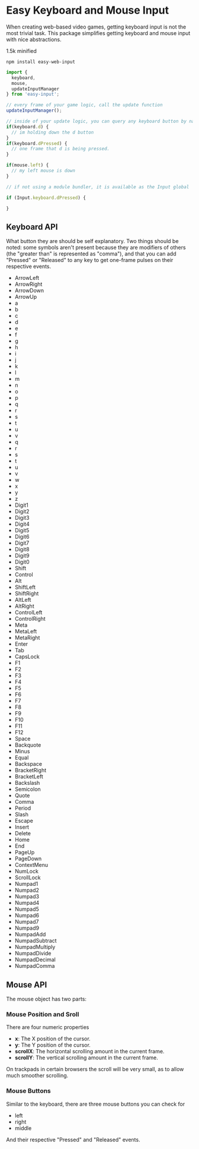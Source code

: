 # Easy Keyboard and Mouse Input
When creating web-based video games, getting keyboard input is not the most trivial task. This package simplifies getting keyboard and mouse input with nice abstractions.

1.5k minified

```
npm install easy-web-input
```

```js
import {
  keyboard,
  mouse,
  updateInputManager
} from 'easy-input';

// every frame of your game logic, call the update function
updateInputManager();

// inside of your update logic, you can query any keyboard button by name
if(keyboard.d) {
  // im holding down the d button
}
if(keyboard.dPressed) {
  // one frame that d is being pressed.
}

if(mouse.left) {
  // my left mouse is down
}
```

```js
// if not using a module bundler, it is available as the Input global

if (Input.keyboard.dPressed) {

}

```

## Keyboard API
What button they are should be self explanatory. Two things should be noted: some symbols aren't present because they are modifiers of others (the "greater than" is represented as "comma"), and that you can add "Pressed" or "Released" to any key to get one-frame pulses on their respective events.

- ArrowLeft
- ArrowRight
- ArrowDown
- ArrowUp
- a
- b
- c
- d
- e
- f
- g
- h
- i
- j
- k
- l
- m
- n
- o
- p
- q
- r
- s
- t
- u
- v
- q
- r
- s
- t
- u
- v
- w
- x
- y
- z
- Digit1
- Digit2
- Digit3
- Digit4
- Digit5
- Digit6
- Digit7
- Digit8
- Digit9
- Digit0
- Shift
- Control
- Alt
- ShiftLeft
- ShiftRight
- AltLeft
- AltRight
- ControlLeft
- ControlRight
- Meta
- MetaLeft
- MetaRight
- Enter
- Tab
- CapsLock
- F1
- F2
- F3
- F4
- F5
- F6
- F7
- F8
- F9
- F10
- F11
- F12
- Space
- Backquote
- Minus
- Equal
- Backspace
- BracketRight
- BracketLeft
- Backslash
- Semicolon
- Quote
- Comma
- Period
- Slash
- Escape
- Insert
- Delete
- Home
- End
- PageUp
- PageDown
- ContextMenu
- NumLock
- ScrollLock
- Numpad1
- Numpad2
- Numpad3
- Numpad4
- Numpad5
- Numpad6
- Numpad7
- Numpad9
- NumpadAdd
- NumpadSubtract
- NumpadMultiply
- NumpadDivide
- NumpadDecimal
- NumpadComma

## Mouse API
The mouse object has two parts:

### Mouse Position and Sroll
There are four numeric properties

- **x**: The X position of the cursor.
- **y**: The Y position of the cursor.
- **scrollX**: The horizontal scrolling amount in the current frame. 
- **scrollY**: The vertical scrolling amount in the current frame.

On trackpads in certain browsers the scroll will be very small, as to allow much smoother scrolling.

### Mouse Buttons
Similar to the keyboard, there are three mouse buttons you can check for

- left
- right
- middle

And their respective "Pressed" and "Released" events.
